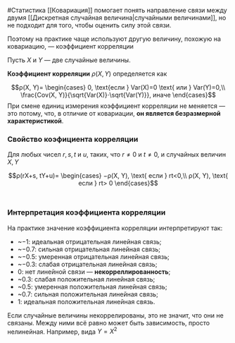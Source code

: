 #Статистика 
[[Ковариация]] помогает понять направление связи между двумя [[Дискретная случайная величина|случайными величинами]], но не подходит для того, чтобы оценить силу этой связи.

Поэтому на практике чаще используют другую величину, похожую на ковариацию, — коэффициент корреляции

Пусть $X$ и $Y$ — две случайные величины.

**Коэффициент корреляции** $ρ(X, Y)$ определяется как

$$ρ(X, Y)=
\begin{cases}
0, \text{если } Var(X)=0 \text{ или } Var(Y)=0,\\
\frac{​Cov(X, Y)​}{\sqrt{Var(X)}​⋅\sqrt{Var(Y)}}, иначе
\end{cases}$$
При смене единиц измерения коэффициент корреляции не меняется — это потому, что, в отличие от ковариации, **он является безразмерной характеристикой**.

### Свойство коэфициента корреляции

Для любых чисел $r, s, t$ и $u$, таких, что $r≠0$ и $t≠0$​, и случайных величин $X, Y$

$$ρ(rX+s, tY+u)=
\begin{cases}
−ρ(X, Y), \text{ если } rt<0,\\
ρ(X, Y), \text{ если } rt> 0
\end{cases}$$​
### Интерпретация коэффициента корреляции

На практике значение коэффициента корреляции интерпретируют так:
-   ~−1: идеальная отрицательная линейная связь;
-   ~−0.7: сильная отрицательная линейная связь;
-   ~−0.5: умеренная отрицательная линейная связь;
-   ~−0.3: слабая отрицательная линейная связь;
-   0: нет линейной связи — **некорреллированность**;
-   ~0.3: слабая положительная линейная связь;
-   ~0.5: умеренная положительная линейная связь;
-   ~0.7: сильная положительная линейная связь;
-   1: идеальная положительная линейная связь.

Если случайные величины некоррелированы, это не значит, что они не связаны. Между ними всё равно может быть зависимость, просто нелинейная. Например, вида $Y=X^2$
